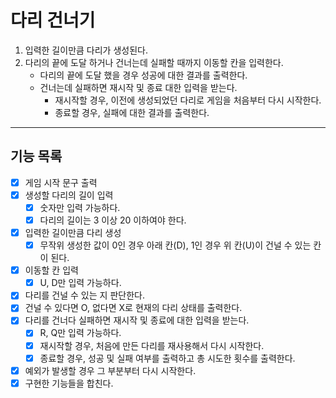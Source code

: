 # 다리 건너기

1. 입력한 길이만큼 다리가 생성된다.
2. 다리의 끝에 도달 하거나 건너는데 실패할 때까지 이동할 칸을 입력한다.
    - 다리의 끝에 도달 했을 경우 성공에 대한 결과를 출력한다.
    - 건너는데 실패하면 재시작 및 종료 대한 입력을 받는다.
        - 재시작할 경우, 이전에 생성되었던 다리로 게임을 처음부터 다시 시작한다.
        - 종료할 경우, 실패에 대한 결과를 출력한다.

<hr/>

## 기능 목록

- [x] 게임 시작 문구 출력
- [x] 생성할 다리의 길이 입력
    - [x] 숫자만 입력 가능하다.
    - [x] 다리의 길이는 3 이상 20 이하여야 한다.
- [x] 입력한 길이만큼 다리 생성
    - [x] 무작위 생성한 값이 0인 경우 아래 칸(D), 1인 경우 위 칸(U)이 건널 수 있는 칸이 된다.
- [x] 이동할 칸 입력
    - [x] U, D만 입력 가능하다.
- [x] 다리를 건널 수 있는 지 판단한다.
- [x] 건널 수 있다면 O, 없다면 X로 현재의 다리 상태를 출력한다.
- [x] 다리를 건너다 실패하면 재시작 및 종료에 대한 입력을 받는다.
    - [x] R, Q만 입력 가능하다.
    - [x] 재시작할 경우, 처음에 만든 다리를 재사용해서 다시 시작한다.
    - [x] 종료할 경우, 성공 및 실패 여부를 출력하고 총 시도한 횟수를 출력한다.
- [x] 예외가 발생할 경우 그 부분부터 다시 시작한다.
- [x] 구현한 기능들을 합친다.